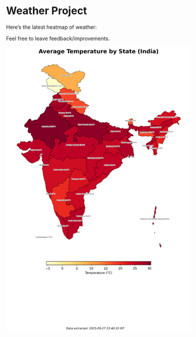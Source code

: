 # Weather Project

Here’s the latest heatmap of weather:

Feel free to leave feedback/improvements.

![India Heatmap](docs/assets/india_heatmap.png?v=D8289C)
